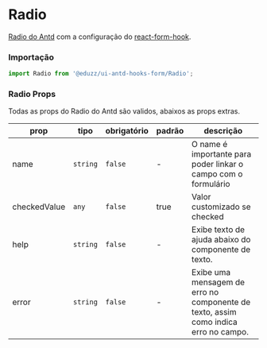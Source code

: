 # Radio

[Radio do Antd](https://ant.design/components/Radio/) com a
configuração do [react-form-hook](https://react-hook-form.com).

### Importação

```js
import Radio from '@eduzz/ui-antd-hooks-form/Radio';
```

### Radio Props

Todas as props do Radio do Antd são validos, abaixos as props extras.

| prop         | tipo     | obrigatório | padrão | descrição                                                                           |
| ------------ | -------- | ----------- | ------ | ----------------------------------------------------------------------------------- |
| name         | `string` | `false`     | -      | O name é importante para poder linkar o campo com o formulário                      |
| checkedValue | `any`    | `false`     | true   | Valor customizado se checked                                                        |
| help         | `string` | `false`     | -      | Exibe texto de ajuda abaixo do componente de texto.                                 |
| error        | `string` | `false`     | -      | Exibe uma mensagem de erro no componente de texto, assim como indica erro no campo. |
